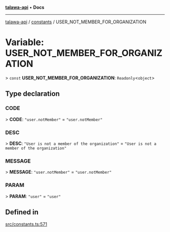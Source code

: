 [**talawa-api**](../../README.md) • **Docs**

***

[talawa-api](../../modules.md) / [constants](../README.md) / USER\_NOT\_MEMBER\_FOR\_ORGANIZATION

# Variable: USER\_NOT\_MEMBER\_FOR\_ORGANIZATION

\> `const` **USER\_NOT\_MEMBER\_FOR\_ORGANIZATION**: `Readonly`\<`object`\>

## Type declaration

### CODE

\> **CODE**: `"user.notMember"` = `"user.notMember"`

### DESC

\> **DESC**: `"User is not a member of the organization"` = `"User is not a member of the organization"`

### MESSAGE

\> **MESSAGE**: `"user.notMember"` = `"user.notMember"`

### PARAM

\> **PARAM**: `"user"` = `"user"`

## Defined in

[src/constants.ts:571](https://github.com/PalisadoesFoundation/talawa-api/blob/7fc9f13527dc6ead651f268e58527dcc279b95bc/src/constants.ts#L571)
